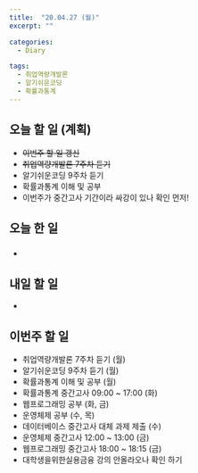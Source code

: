 ```yaml
---
title:  "20.04.27 (월)"
excerpt: ""

categories:
  - Diary

tags:
  - 취업역량개발론
  - 알기쉬운코딩
  - 확률과통계
---
```


## 오늘 할 일 (계획)

- ~~이번주 할 일 갱신~~
- ~~취업역량개발론 7주차 듣기~~
- 알기쉬운코딩 9주차 듣기
- 확률과통계 이해 및 공부
- 이번주가 중간고사 기간이라 싸강이 있나 확인 먼저!


## 오늘 한 일

- ##### 


## 내일 할 일

- 


## 이번주 할 일

- 취업역량개발론 7주차 듣기 (월)
- 알기쉬운코딩 9주차 듣기 (월)
- 확률과통계 이해 및 공부 (월)
- 확률과통계 중간고사 09:00 ~ 17:00 (화)
- 웹프로그래밍 공부 (화, 금)
- 운영체제 공부 (수, 목)
- 데이터베이스 중간고사 대체 과제 제출 (수)
- 운영체제 중간고사 12:00 ~ 13:00 (금)
- 웹프로그래밍 중간고사 18:00 ~ 18:15 (금)
- 대학생을위한실용금융 강의 안올라오나 확인 하기